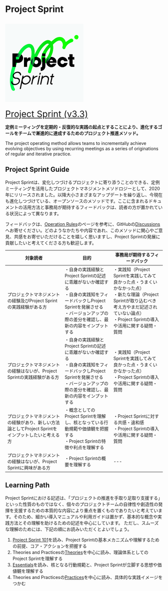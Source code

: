 # Project Sprint

## ![](images/pjs_logo.png)

<span style="font-size: 200%">[Project Sprint (v3.3)](JA/v3.3/README.md)</span>

**定例ミーティングを定期的・反復的な実践の起点とすることにより、進化するゴールをチームで漸進的に達成するためのプロジェクト推進メソッド。**

The project operating method allows teams to incrementally achieve evolving objectives by using recurring meetings as a series of originations of regular and iterative practice.

## Project Sprint Guide

Project Sprintは、変化しつづけるプロジェクトに寄り添うことのできる、定例ミーティングを活用したプロジェクトマネジメントメソドロジーとして、2020年にリリースされました。以降大小さまざまなアップデートを繰り返し、今現在も進化しつづけている、オープンソースのメソッドです。ここに含まれるドキュメントの活用方法と事務局が期待するフィードバックは、読者の方が置かれている状況によって異なります。

フィードバックは、[Operation Rules](https://github.com/copilot-jp/project-sprint/wiki/Method-operation-rules)のページを参考に、GitHubの[Discussions](https://github.com/copilot-jp/project-sprint/discussions)へお寄せください。どのようなかたちや内容であれ、このメソッドに関心やご意見、共感をお寄せいただけることを嬉しく思いますし、Project Sprintの発展に貢献したいと考えてくださる方も歓迎します。

|対象読者|目的|事務局が期待するフィードバック|
|---|---|---|
|プロジェクトマネジメントの経験及びProject Sprintの実践経験がある方|・自身の実践経験とProject Sprintの記述に乖離がないか確認する<br>・自身の実践知をフィードバックしProject Sprintを発展させる<br>・バージョンアップの際の差分を確認し、最新の内容をインプットする|・実践知（Project Sprintを実践してみて良かった点・うまくいかなかった点）<br>・新たな理論（Project Sprintが取り込むべき考え方やまだ記述されていない論点）<br>・Project Sprintの導入や活用に関する疑問・質問|
|プロジェクトマネジメントの経験はないが、Project Sprintの実践経験がある方|・自身の実践経験とProject Sprintの記述に乖離がないか確認する<br>・自身の実践知をフィードバックしProject Sprintを発展させる<br>・バージョンアップの際の差分を確認し、最新の内容をインプットする|・実践知（Project Sprintを実践してみて良かった点・うまくいかなかった点）<br>・Project Sprintの導入や活用に関する疑問・質問|
|プロジェクトマネジメントの経験があり、新しい方法論としてProject Sprintをインプットしたいと考える方|・概念としてのProject Sprintを理解し、核となっている行動規範や価値観を把握する<br>・Project Sprintの特徴や利点を理解する|・Project Sprintに対する共感・違和感<br>・Project Sprintの導入や活用に関する疑問・質問|
|プロジェクトマネジメントの経験はないが、Project Sprintに興味がある方|・Project Sprintの概要を理解する|---|

## Learning Path

Project Sprintにおける記述は、「プロジェクトの推進を手取り足取り支援する」といった性質のものではなく、個々のプロジェクトチームの自律性や創造性の発揮を支援するための本質的な内容により重点を置くものでありたいと考えています。そのため、細かい導入マニュアルや利用ガイドは置かず、基本的な概念や実践方法とその理解を助けるための記述を中心にしています。
ただし、スムーズな理解のためには、下記の順にお読みいただくとよいでしょう。

1. [Project Sprint 101](JA/v3.3/theories/101.md)を読み、Project Sprintの基本メカニズムや理解するための前提、コア・アクションを把握する
2. Theories and Practicesの[Theories](JA/v3.3/theories/README.md)を中心に読み、理論体系としてのProject Sprintを理解する
3. [Essentials](JA/v3.3/essentials.md)を読み、核となる行動規範と、Project Sprintが立脚する思想や価値観を理解する
4. Theories and Practicesの[Practices](JA/v3.3/practices/README.md)を中心に読み、具体的な実践イメージをつかむ
